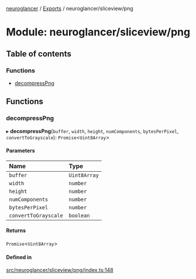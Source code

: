 [neuroglancer](../README.md) / [Exports](../modules.md) / neuroglancer/sliceview/png

# Module: neuroglancer/sliceview/png

## Table of contents

### Functions

- [decompressPng](neuroglancer_sliceview_png.md#decompresspng)

## Functions

### decompressPng

▸ **decompressPng**(`buffer`, `width`, `height`, `numComponents`, `bytesPerPixel`, `convertToGrayscale`): `Promise`<`Uint8Array`\>

#### Parameters

| Name | Type |
| :------ | :------ |
| `buffer` | `Uint8Array` |
| `width` | `number` |
| `height` | `number` |
| `numComponents` | `number` |
| `bytesPerPixel` | `number` |
| `convertToGrayscale` | `boolean` |

#### Returns

`Promise`<`Uint8Array`\>

#### Defined in

[src/neuroglancer/sliceview/png/index.ts:148](https://github.com/ActiveBrainAtlas2/neuroglancer/blob/91617476/src/neuroglancer/sliceview/png/index.ts#L148)
